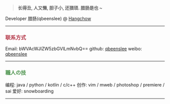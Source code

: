 <!-- markdownlint-disable-file MD033 -->
<!-- markdownlint-disable-file MD041 -->

> **长得丑, 人又懒, 胆子小, 还猥琐. 腊肠是也 ~**


Developer 腊肠(qbeenslee) @ [Hangchow](https://www.google.com/maps/place/Hangzhou)

----

### <font color="#B33445">联系方式</font>

Email: bWVAcWJlZW5zbGVlLmNvbQ==
github: [qbeenslee](https://github.com/qbeenslee)
weibo: [qbeenslee](http://weibo.com/qbeenslee)

----

### <font color="#489149">職人の技</font>

编程: java / python / kotlin / c/c++
创作: vim / mweb / photoshop / premiere / sai
爱好: snowboarding

----


